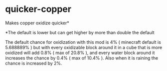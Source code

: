 # quicker-copper
Makes copper oxidize quicker*</br>

*The default is lower but can get higher by more than double the default</br>

The default chance for oxidization with this mod is 4% ( minecraft default is 5.688889% ) but with every oxidizable block around it in a cube that is more oxidized will add 0.8% ( max of 20.8% ), and every water block around it increases the chance by 0.4% ( max of 10.4% ). Also when it is raining the chance is increased by 2%.
